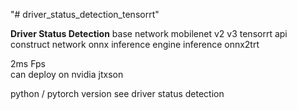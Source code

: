 "# driver_status_detection_tensorrt" 

**Driver Status Detection**
base network mobilenet v2 v3
tensorrt api construct network
onnx inference   engine inference
onnx2trt

2ms Fps  
can deploy on nvidia jtxson

python / pytorch version see driver status detection

